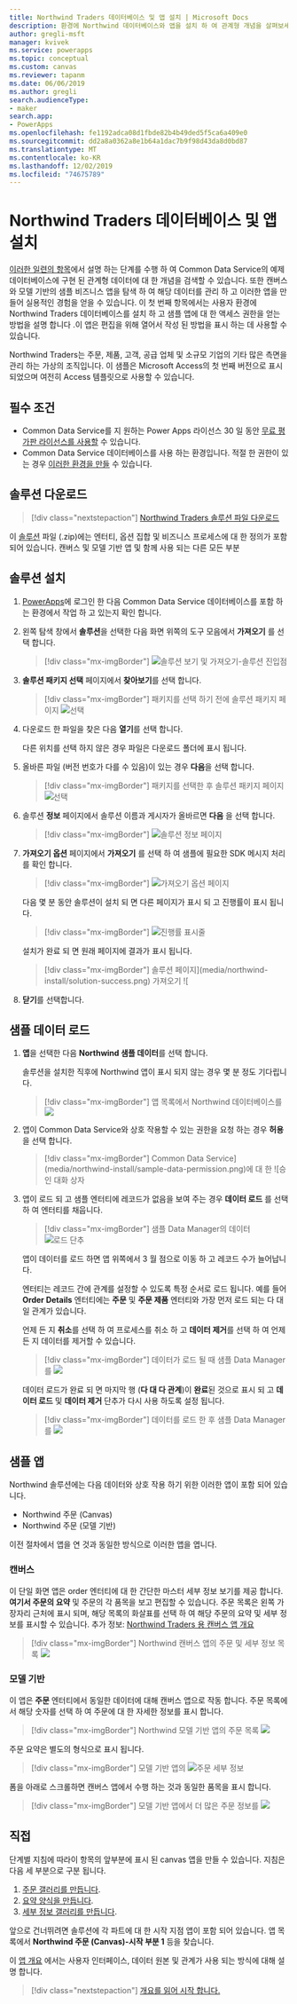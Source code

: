```yaml
---
title: Northwind Traders 데이터베이스 및 앱 설치 | Microsoft Docs
description: 환경에 Northwind 데이터베이스와 앱을 설치 하 여 관계형 개념을 살펴보세요.
author: gregli-msft
manager: kvivek
ms.service: powerapps
ms.topic: conceptual
ms.custom: canvas
ms.reviewer: tapanm
ms.date: 06/06/2019
ms.author: gregli
search.audienceType:
- maker
search.app:
- PowerApps
ms.openlocfilehash: fe1192adca08d1fbde82b4b49ded5f5ca6a409e0
ms.sourcegitcommit: dd2a8a0362a8e1b64a1dac7b9f98d43da8d0bd87
ms.translationtype: MT
ms.contentlocale: ko-KR
ms.lasthandoff: 12/02/2019
ms.locfileid: "74675789"
---
```

# <a name="install-northwind-traders-database-and-apps"></a>Northwind Traders 데이터베이스 및 앱 설치

[이러한 일련의 항목](northwind-orders-canvas-part1.md)에서 설명 하는 단계를 수행 하 여 Common Data Service의 예제 데이터베이스에 구현 된 관계형 데이터에 대 한 개념을 검색할 수 있습니다. 또한 캔버스와 모델 기반의 샘플 비즈니스 앱을 탐색 하 여 해당 데이터를 관리 하 고 이러한 앱을 만들어 실용적인 경험을 얻을 수 있습니다. 이 첫 번째 항목에서는 사용자 환경에 Northwind Traders 데이터베이스를 설치 하 고 샘플 앱에 대 한 액세스 권한을 얻는 방법을 설명 합니다 .이 앱은 편집을 위해 열어서 작성 된 방법을 표시 하는 데 사용할 수 있습니다.

Northwind Traders는 주문, 제품, 고객, 공급 업체 및 소규모 기업의 기타 많은 측면을 관리 하는 가상의 조직입니다. 이 샘플은 Microsoft Access의 첫 번째 버전으로 표시 되었으며 여전히 Access 템플릿으로 사용할 수 있습니다.

## <a name="prerequisites"></a>필수 조건

- Common Data Service를 지 원하는 Power Apps 라이선스 30 일 동안 [무료 평가판 라이선스를 사용할](../signup-for-powerapps.md) 수 있습니다.
- Common Data Service 데이터베이스를 사용 하는 환경입니다. 적절 한 권한이 있는 경우 [이러한 환경을 만들](https://docs.microsoft.com/power-platform/admin/create-environment) 수 있습니다.

## <a name="download-the-solution"></a>솔루션 다운로드

> [!div class="nextstepaction"]
> [Northwind Traders 솔루션 파일 다운로드](https://pwrappssamples.blob.core.windows.net/samples/NorthwindTraders_1_0_0_6.zip)

이 [솔루션](../../developer/common-data-service/introduction-solutions.md) 파일 (.zip)에는 엔터티, 옵션 집합 및 비즈니스 프로세스에 대 한 정의가 포함 되어 있습니다. 캔버스 및 모델 기반 앱 및 함께 사용 되는 다른 모든 부분

## <a name="install-the-solution"></a>솔루션 설치

1. [PowerApps](https://make.powerapps.com?utm_source=padocs&utm_medium=linkinadoc&utm_campaign=referralsfromdoc)에 로그인 한 다음 Common Data Service 데이터베이스를 포함 하는 환경에서 작업 하 고 있는지 확인 합니다.

1. 왼쪽 탐색 창에서 **솔루션**을 선택한 다음 화면 위쪽의 도구 모음에서 **가져오기** 를 선택 합니다.

    > [!div class="mx-imgBorder"]
    > ![솔루션 보기 및 가져오기-솔루션 진입점](media/northwind-install/solution-import.png)

1. **솔루션 패키지 선택** 페이지에서 **찾아보기**를 선택 합니다.

    > [!div class="mx-imgBorder"]
    > 패키지를 선택 하기 전에 솔루션 패키지 페이지 ![선택](media/northwind-install/select-solution2.png)

1. 다운로드 한 파일을 찾은 다음 **열기**를 선택 합니다.

    다른 위치를 선택 하지 않은 경우 파일은 다운로드 폴더에 표시 됩니다.

1. 올바른 파일 (버전 번호가 다를 수 있음)이 있는 경우 **다음**을 선택 합니다.

    > [!div class="mx-imgBorder"]
    > 패키지를 선택한 후 솔루션 패키지 페이지 ![선택](media/northwind-install/confirm-solution2.png)

1. 솔루션 **정보** 페이지에서 솔루션 이름과 게시자가 올바르면 **다음** 을 선택 합니다.

    > [!div class="mx-imgBorder"]
    > ![솔루션 정보 페이지](media/northwind-install/confirm-publisher.png)

1. **가져오기 옵션** 페이지에서 **가져오기** 를 선택 하 여 샘플에 필요한 SDK 메시지 처리를 확인 합니다.

    > [!div class="mx-imgBorder"]
    > ![가져오기 옵션 페이지](media/northwind-install/confirm-sdk.png)

    다음 몇 분 동안 솔루션이 설치 되 면 다른 페이지가 표시 되 고 진행률이 표시 됩니다.

    > [!div class="mx-imgBorder"]
    > ![진행률 표시줄](media/northwind-install/solution-progress.png)

    설치가 완료 되 면 원래 페이지에 결과가 표시 됩니다.

    > [!div class="mx-imgBorder"]
    > 솔루션 페이지](media/northwind-install/solution-success.png) 가져오기 ![

1. **닫기**를 선택합니다.

## <a name="load-the-sample-data"></a>샘플 데이터 로드

1. **앱**을 선택한 다음 **Northwind 샘플 데이터**를 선택 합니다.

    솔루션을 설치한 직후에 Northwind 앱이 표시 되지 않는 경우 몇 분 정도 기다립니다.

    > [!div class="mx-imgBorder"]
    > 앱 목록에서 Northwind 데이터베이스를 ![](media/northwind-install/sample-data-app.png)

1. 앱이 Common Data Service와 상호 작용할 수 있는 권한을 요청 하는 경우 **허용**을 선택 합니다.

    > [!div class="mx-imgBorder"]
    > Common Data Service](media/northwind-install/sample-data-permission.png)에 대 한 ![승인 대화 상자

1. 앱이 로드 되 고 샘플 엔터티에 레코드가 없음을 보여 주는 경우 **데이터 로드** 를 선택 하 여 엔터티를 채웁니다.

    > [!div class="mx-imgBorder"]
    > 샘플 Data Manager의 데이터 ![로드 단추](media/northwind-install/sample-data-load.png)

    앱이 데이터를 로드 하면 앱 위쪽에서 3 월 점으로 이동 하 고 레코드 수가 늘어납니다.

    엔터티는 레코드 간에 관계를 설정할 수 있도록 특정 순서로 로드 됩니다. 예를 들어 **Order Details** 엔터티에는 **주문** 및 **주문 제품** 엔터티와 가장 먼저 로드 되는 다 대 일 관계가 있습니다.

    언제 든 지 **취소**를 선택 하 여 프로세스를 취소 하 고 **데이터 제거**를 선택 하 여 언제 든 지 데이터를 제거할 수 있습니다.

    > [!div class="mx-imgBorder"]
    > 데이터가 로드 될 때 샘플 Data Manager를 ![](media/northwind-install/sample-data-progress.png)

    데이터 로드가 완료 되 면 마지막 행 (**다 대 다 관계**)이 **완료**된 것으로 표시 되 고 **데이터 로드** 및 **데이터 제거** 단추가 다시 사용 하도록 설정 됩니다.

    > [!div class="mx-imgBorder"]
    > 데이터를 로드 한 후 샘플 Data Manager를 ![](media/northwind-install/sample-data-complete.png)

## <a name="sample-apps"></a>샘플 앱

Northwind 솔루션에는 다음 데이터와 상호 작용 하기 위한 이러한 앱이 포함 되어 있습니다.

- Northwind 주문 (Canvas)
- Northwind 주문 (모델 기반)

이전 절차에서 앱을 연 것과 동일한 방식으로 이러한 앱을 엽니다.

### <a name="canvas"></a>캔버스

이 단일 화면 앱은 order 엔터티에 대 한 간단한 마스터 세부 정보 보기를 제공 합니다. **여기서 주문의 요약** 및 주문의 각 품목을 보고 편집할 수 있습니다. 주문 목록은 왼쪽 가장자리 근처에 표시 되며, 해당 목록의 화살표를 선택 하 여 해당 주문의 요약 및 세부 정보를 표시할 수 있습니다. 추가 정보: [Northwind Traders 용 캔버스 앱 개요](northwind-orders-canvas-overview.md)

> [!div class="mx-imgBorder"]
> Northwind 캔버스 앱의 주문 및 세부 정보 목록 ![](media/northwind-install/orders-canvas.png)

### <a name="model-driven"></a>모델 기반

이 앱은 **주문** 엔터티에서 동일한 데이터에 대해 캔버스 앱으로 작동 합니다. 주문 목록에서 해당 숫자를 선택 하 여 주문에 대 한 자세한 정보를 표시 합니다.

> [!div class="mx-imgBorder"]
> Northwind 모델 기반 앱의 주문 목록 ![](media/northwind-install/orders-model.png)

주문 요약은 별도의 형식으로 표시 됩니다.

> [!div class="mx-imgBorder"]
> 모델 기반 앱의 ![주문 세부 정보](media/northwind-install/orders-model-2.png)

폼을 아래로 스크롤하면 캔버스 앱에서 수행 하는 것과 동일한 품목을 표시 합니다.

> [!div class="mx-imgBorder"]
> 모델 기반 앱에서 더 많은 주문 정보를 ![](media/northwind-install/orders-model-3.png)

## <a name="do-it-yourself"></a>직접

단계별 지침에 따라이 항목의 앞부분에 표시 된 canvas 앱을 만들 수 있습니다.  지침은 다음 세 부분으로 구분 됩니다.

1. [주문 갤러리를 만듭니다](northwind-orders-canvas-part1.md).
1. [요약 양식을 만듭니다](northwind-orders-canvas-part2.md).
1. [세부 정보 갤러리를 만듭니다](northwind-orders-canvas-part3.md).

앞으로 건너뛰려면 솔루션에 각 파트에 대 한 시작 지점 앱이 포함 되어 있습니다.  앱 목록에서 **Northwind 주문 (Canvas)-시작 부분 1** 등을 찾습니다.

이 [앱 개요](northwind-orders-canvas-overview.md) 에서는 사용자 인터페이스, 데이터 원본 및 관계가 사용 되는 방식에 대해 설명 합니다.

> [!div class="nextstepaction"]
> [개요를 읽어 시작 합니다.](northwind-orders-canvas-overview.md)
